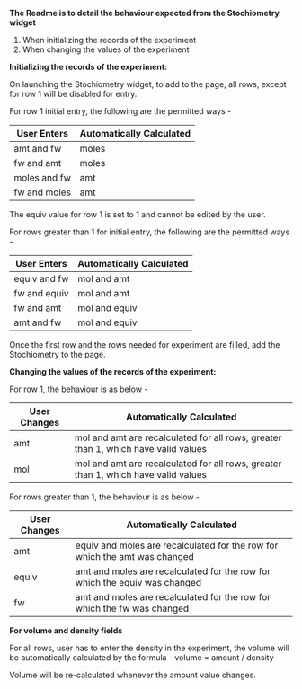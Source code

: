 **The Readme is to detail the behaviour expected from the Stochiometry widget**

1. When initializing the records of the experiment
2. When changing the values of the experiment

**Initializing the records of the experiment:**

On launching the Stochiometry widget, to add to the page, all rows, except for row 1
will be disabled for entry.

For row 1 initial entry, the following are the permitted ways - 

|  User Enters  | Automatically Calculated |
| ------------- | ------------- |
| amt and fw  | moles  |
| fw and amt  | moles |
| moles and fw | amt  |
| fw and moles  | amt  |

The equiv value for row 1 is set to 1 and cannot be edited by the user.

For rows greater than 1 for initial entry, the following are the permitted ways -

|  User Enters  | Automatically Calculated |
| ------------- | ------------- |
| equiv and fw  | mol and amt  |
| fw and equiv  | mol and amt |
| fw and amt | mol and equiv  |
| amt and fw  | mol and equiv  |

Once the first row and the rows needed for experiment are filled, add the Stochiometry to the page.

**Changing the values of the records of the experiment:**

For row 1, the behaviour is as below - 

|  User Changes  | Automatically Calculated |
| ------------- | ------------- |
| amt  | mol and amt are recalculated for all rows, greater than 1, which have valid values |
| mol  | mol and amt are recalculated for all rows, greater than 1, which have valid values |

For rows greater than 1, the behaviour is as below - 

|  User Changes  | Automatically Calculated |
| ------------- | ------------- |
| amt  | equiv and moles are recalculated for the row for which the amt was changed |
| equiv  | amt and moles are recalculated for the row for which the equiv was changed  |
| fw  | amt and moles are recalculated for the row for which the fw was changed  |

**For volume and density fields**

For all rows, user has to enter the density in the experiment, the volume will be automatically calculated by the formula -
volume = amount / density

Volume will be re-calculated whenever the amount value changes.
